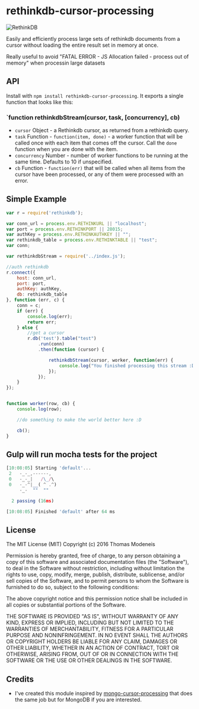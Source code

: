 # rethinkdb-cursor-processing

![RethinkDB](https://rethinkdb.com/assets/images/docs/api_illustrations/quickstart.png)

Easily and efficiently process large sets of rethinkdb documents from a cursor without loading the entire result set in memory at once.

Really useful to avoid "FATAL ERROR - JS Allocation failed - process out of memory" when processin large datasets

## API

Install with `npm install rethinkdb-cursor-processing`. It exports a single
function that looks like this:

### `function rethinkdbStream(cursor, task, [concurrency], cb)

* `cursor` Object - a Rethinkdb cursor, as returned from a rethinkdb query.
* `task` Function - `function(item, done)` - a worker function that will be
   called once with each item that comes off the cursor. Call the `done`
   function when you are done with the item.
* `concurrency` Number - number of worker functions to be running at the same time.
   Defaults to 10 if unspecified.
* `cb` Function - `function(err)` that will be called when all items from the
   cursor have been processed, or any of them were processed with an error.

## Simple Example

```js
var r = require('rethinkdb');

var conn_url = process.env.RETHINKURL || "localhost";
var port = process.env.RETHINKPORT || 28015;
var authKey = process.env.RETHINKAUTHKEY || "";
var rethinkdb_table = process.env.RETHINKTABLE || "test";
var conn;

var rethinkdbStream = require('../index.js');

//auth rethinkdb
r.connect({
    host: conn_url,
    port: port,
    authKey: authKey,
    db: rethinkdb_table
}, function (err, c) {
    conn = c;
    if (err) {
        console.log(err);
        return err;
    } else {
        //get a cursor
        r.db('test').table("test")
            .run(conn)
            .then(function (cursor) {

                rethinkdbStream(cursor, worker, function(err) {
                    console.log("You finished processing this stream :D")
                });
            });
    }
});


function worker(row, cb) {
    console.log(row);

    //do something to make the world better here :D

    cb();
}
```


## Gulp will run mocha tests for the project 

```js
[10:08:05] Starting 'default'...
 2   -_-_,------,
 0   -_-_|   /\_/\ 
 0   -_-^|__( ^ .^) 
     -_-  ""  "" 

  2 passing (16ms)

[10:08:05] Finished 'default' after 64 ms
```


## License 
The MIT License (MIT)
Copyright (c) 2016 Thomas Modeneis

Permission is hereby granted, free of charge, to any person obtaining a copy of
this software and associated documentation files (the "Software"), to deal in
the Software without restriction, including without limitation the rights to
use, copy, modify, merge, publish, distribute, sublicense, and/or sell copies of
the Software, and to permit persons to whom the Software is furnished to do so,
subject to the following conditions:

The above copyright notice and this permission notice shall be included in all
copies or substantial portions of the Software.

THE SOFTWARE IS PROVIDED "AS IS", WITHOUT WARRANTY OF ANY KIND, EXPRESS OR
IMPLIED, INCLUDING BUT NOT LIMITED TO THE WARRANTIES OF MERCHANTABILITY, FITNESS
FOR A PARTICULAR PURPOSE AND NONINFRINGEMENT. IN NO EVENT SHALL THE AUTHORS OR
COPYRIGHT HOLDERS BE LIABLE FOR ANY CLAIM, DAMAGES OR OTHER LIABILITY, WHETHER
IN AN ACTION OF CONTRACT, TORT OR OTHERWISE, ARISING FROM, OUT OF OR IN
CONNECTION WITH THE SOFTWARE OR THE USE OR OTHER DEALINGS IN THE SOFTWARE.

## Credits
* I've created this module inspired by [mongo-cursor-processing](https://github.com/jergason/mongo-cursor-processing) that does the same job but for MongoDB if you are interested.